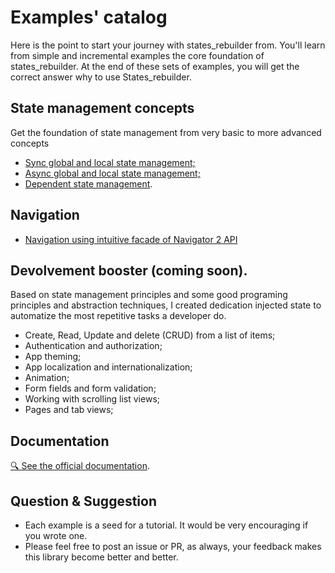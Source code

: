 # Examples' catalog

Here is the point to start your journey with states_rebuilder from. You'll learn from simple and incremental examples the core foundation of states_rebuilder. At the end of these sets of examples, you will get the correct answer why to use States_rebuilder.

## State management concepts
Get the foundation of state management from very basic to more advanced concepts
* [Sync global and local state management;](https://github.com/GIfatahTH/states_rebuilder/blob/dev/examples/ex001_00_sync_global_and_local_state)
* [Async global and local state management;](https://github.com/GIfatahTH/states_rebuilder/blob/dev/examples/ex002_00_async_global_and_local_state)
* [Dependent state management](https://github.com/GIfatahTH/states_rebuilder/blob/dev/examples/ex003_00_dependent_state_management).

## Navigation
* [Navigation using intuitive facade of Navigator 2 API](https://github.com/GIfatahTH/states_rebuilder/blob/dev/examples/ex004_00_navigation)

## Devolvement booster (coming soon).
Based on state management principles and some good programing principles and abstraction techniques, I created dedication injected state to automatize the most repetitive tasks a developer do.

* Create, Read, Update and delete (CRUD) from a list of items; 
* Authentication and authorization;
* App theming;
* App localization and internationalization;
* Animation;
* Form fields and form validation;
* Working with scrolling list views;
* Pages and tab views;


## Documentation
[🔍 See the official documentation](https://github.com/GIfatahTH/states_rebuilder/wiki/home).


## Question & Suggestion
* Each example is a seed for a tutorial. It would be very encouraging if you wrote one.
* Please feel free to post an issue or PR, as always, your feedback makes this library become better and better.